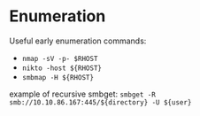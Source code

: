 # Enumeration

<!-- TODO: Add possible flags for these -->
Useful early enumeration commands:
* `nmap -sV -p- $RHOST`
* `nikto -host ${RHOST}`
* `smbmap -H ${RHOST}`

example of recursive smbget: 
`smbget -R smb://10.10.86.167:445/${directory} -U ${user}`
